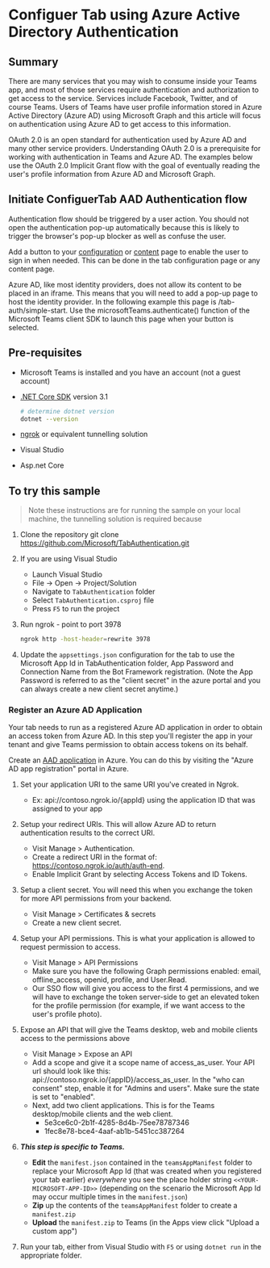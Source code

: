 # Configuer Tab using Azure Active Directory Authentication

## Summary

There are many services that you may wish to consume inside your Teams app, and most of those services require authentication and authorization to get access to the service. Services include Facebook, Twitter, and of course Teams. Users of Teams have user profile information stored in Azure Active Directory (Azure AD) using Microsoft Graph and this article will focus on authentication using Azure AD to get access to this information.

OAuth 2.0 is an open standard for authentication used by Azure AD and many other service providers. Understanding OAuth 2.0 is a prerequisite for working with authentication in Teams and Azure AD. The examples below use the OAuth 2.0 Implicit Grant flow with the goal of eventually reading the user's profile information from Azure AD and Microsoft Graph.

## Initiate ConfiguerTab AAD Authentication flow

Authentication flow should be triggered by a user action. You should not open the authentication pop-up automatically because this is likely to trigger the browser's pop-up blocker as well as confuse the user.

Add a button to your [configuration](https://docs.microsoft.com/en-us/microsoftteams/platform/tabs/how-to/create-tab-pages/configuration-page) or [content](https://docs.microsoft.com/en-us/microsoftteams/platform/tabs/how-to/create-tab-pages/content-page) page to enable the user to sign in when needed. This can be done in the tab configuration page or any content page.

Azure AD, like most identity providers, does not allow its content to be placed in an iframe. This means that you will need to add a pop-up page to host the identity provider. In the following example this page is /tab-auth/simple-start. Use the microsoftTeams.authenticate() function of the Microsoft Teams client SDK to launch this page when your button is selected.

## Pre-requisites

- Microsoft Teams is installed and you have an account (not a guest account)
- [.NET Core SDK](https://dotnet.microsoft.com/download) version 3.1

  ```bash
  # determine dotnet version
  dotnet --version
  ```
- [ngrok](https://ngrok.com/) or equivalent tunnelling solution

- Visual Studio

- Asp.net Core

## To try this sample

> Note these instructions are for running the sample on your local machine, the tunnelling solution is required because

1) Clone the repository
    git clone https://github.com/Microsoft/TabAuthentication.git

2) If you are using Visual Studio
    - Launch Visual Studio
    - File -> Open -> Project/Solution
    - Navigate to `TabAuthentication` folder
    - Select `TabAuthentication.csproj` file
    - Press `F5` to run the project

3) Run ngrok - point to port 3978
    ```bash
    ngrok http -host-header=rewrite 3978
    ```
4) Update the `appsettings.json` configuration for the tab to use the Microsoft App Id in TabAuthentication folder, App Password and Connection Name from the Bot Framework           registration. (Note the App Password is referred to as the "client secret" in the azure portal and you can always create a new client secret anytime.)

### Register an Azure AD Application

  Your tab needs to run as a registered Azure AD application in order to obtain an access token from Azure AD. In this step you'll register the app in your tenant and give Teams   permission to obtain access tokens on its behalf.

  Create an [AAD application](https://docs.microsoft.com/en-us/microsoftteams/platform/tabs/how-to/authentication/auth-aad-sso#1-create-your-aad-application-in-azure) in           Azure. You can do this by visiting the "Azure AD app registration" portal in Azure.

1) Set your application URI to the same URI you've created in Ngrok.
   - Ex: api://contoso.ngrok.io/{appId} using the application ID that was assigned to your app
          
2) Setup your redirect URIs. This will allow Azure AD to return authentication results to the correct URI.
   - Visit Manage > Authentication.
   - Create a redirect URI in the format of: https://contoso.ngrok.io/auth/auth-end.
   - Enable Implicit Grant by selecting Access Tokens and ID Tokens.
          
3) Setup a client secret. You will need this when you exchange the token for more API permissions from your backend.
   - Visit Manage > Certificates & secrets
   - Create a new client secret.
          
4) Setup your API permissions. This is what your application is allowed to request permission to access.
   - Visit Manage > API Permissions
   - Make sure you have the following Graph permissions enabled: email, offline_access, openid, profile, and User.Read.
   - Our SSO flow will give you access to the first 4 permissions, and we will have to exchange the token server-side to get an elevated token for the profile permission              (for example, if we want access to the user's profile photo).
          
5) Expose an API that will give the Teams desktop, web and mobile clients access to the permissions above
   - Visit Manage > Expose an API
   - Add a scope and give it a scope name of access_as_user. Your API url should look like this: api://contoso.ngrok.io/{appID}/access_as_user. In the "who can consent"               step, enable it for "Admins and users". Make sure the state is set to "enabled".
   - Next, add two client applications. This is for the Teams desktop/mobile clients and the web client.
      - 5e3ce6c0-2b1f-4285-8d4b-75ee78787346
      - 1fec8e78-bce4-4aaf-ab1b-5451cc387264

6)  __*This step is specific to Teams.*__
    - **Edit** the `manifest.json` contained in the  `teamsAppManifest` folder to replace your Microsoft App Id (that was created when you registered your tab earlier) *everywhere* you see the place holder string `<<YOUR-MICROSOFT-APP-ID>>` (depending on the scenario the Microsoft App Id may occur multiple times in the `manifest.json`)
    - **Zip** up the contents of the `teamsAppManifest` folder to create a `manifest.zip`
    - **Upload** the `manifest.zip` to Teams (in the Apps view click "Upload a custom app")

7) Run your tab, either from Visual Studio with `F5` or using `dotnet run` in the appropriate folder.


 


